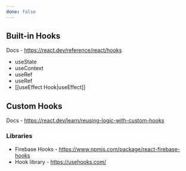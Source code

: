 ```yaml
---
done: false
---
```

## Built-in Hooks
Docs - https://react.dev/reference/react/hooks
- useState
- useContext
- useRef
- useRef
- [[useEffect Hook|useEffect]]

## Custom Hooks
Docs - https://react.dev/learn/reusing-logic-with-custom-hooks

### Libraries
- Firebase Hooks - https://www.npmjs.com/package/react-firebase-hooks
- Hook library - https://usehooks.com/